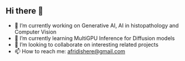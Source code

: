 ## Hi there 👋

- 🔭 I’m currently working on Generative AI, AI in histopathology and Computer Vision
- 🌱 I’m currently learning MultiGPU Inference for Diffusion models
- 👯 I’m looking to collaborate on interesting related projects
- 📫 How to reach me: afridishere@gmail.com

<style>
.fade-in {
  opacity: 0;
  transition: opacity 2s ease-in;
}
.fade-in.loaded {
  opacity: 1;
}
</style>

<script>
document.addEventListener("DOMContentLoaded", function() {
  var images = document.querySelectorAll('.fade-in');
  images.forEach(function(img) {
    img.onload = function() {
      img.classList.add('loaded');
    };
  });
});
</script>

<img src="ali9.png" class="fade-in" alt="Your Image Description">
